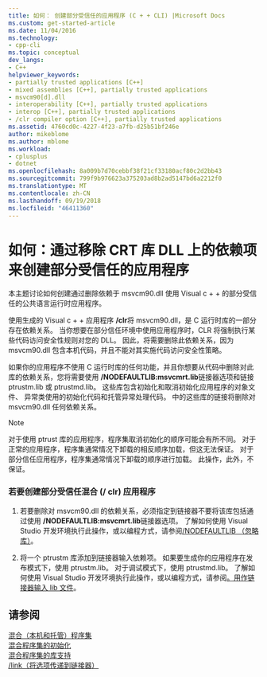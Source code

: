 ```yaml
---
title: 如何： 创建部分受信任的应用程序 (C + + CLI) |Microsoft Docs
ms.custom: get-started-article
ms.date: 11/04/2016
ms.technology:
- cpp-cli
ms.topic: conceptual
dev_langs:
- C++
helpviewer_keywords:
- partially trusted applications [C++]
- mixed assemblies [C++], partially trusted applications
- msvcm90[d].dll
- interoperability [C++], partially trusted applications
- interop [C++], partially trusted applications
- /clr compiler option [C++], partially trusted applications
ms.assetid: 4760cd0c-4227-4f23-a7fb-d25b51bf246e
author: mikeblome
ms.author: mblome
ms.workload:
- cplusplus
- dotnet
ms.openlocfilehash: 8a009b7d70cebbf38f21cf33180acf80c2d2bb43
ms.sourcegitcommit: 799f9b976623a375203ad8b2ad5147bd6a2212f0
ms.translationtype: MT
ms.contentlocale: zh-CN
ms.lasthandoff: 09/19/2018
ms.locfileid: "46411360"
---
```

# <a name="how-to-create-a-partially-trusted-application-by-removing-dependency-on-the-crt-library-dll"></a>如何：通过移除 CRT 库 DLL 上的依赖项来创建部分受信任的应用程序

本主题讨论如何创建通过删除依赖于 msvcm90.dll 使用 Visual c + + 的部分受信任的公共语言运行时应用程序。

使用生成的 Visual c + + 应用程序 **/clr**将 msvcm90.dll，是 C 运行时库的一部分存在依赖关系。 当你想要在部分信任环境中使用应用程序时，CLR 将强制执行某些代码访问安全性规则对您的 DLL。 因此，将需要删除此依赖关系，因为 msvcm90.dll 包含本机代码，并且不能对其实施代码访问安全性策略。

如果你的应用程序不使用 C 运行时库的任何功能，并且你想要从代码中删除对此库的依赖关系，您将需要使用 **/NODEFAULTLIB:msvcmrt.lib**链接器选项和链接ptrustm.lib 或 ptrustmd.lib。 这些库包含初始化和取消初始化应用程序的对象文件、 异常类使用的初始化代码和托管异常处理代码。 中的这些库的链接将删除对 msvcm90.dll 任何依赖关系。

> [!NOTE]
>  对于使用 ptrust 库的应用程序，程序集取消初始化的顺序可能会有所不同。 对于正常的应用程序，程序集通常情况下卸载的相反顺序加载，但这无法保证。 对于部分信任应用程序，程序集通常情况下卸载的顺序进行加载。 此操作，此外，不保证。

### <a name="to-create-a-partially-trusted-mixed-clr-application"></a>若要创建部分受信任混合 (/ clr) 应用程序

1. 若要删除对 msvcm90.dll 的依赖关系，必须指定到链接器不要将该库包括通过使用 **/NODEFAULTLIB:msvcmrt.lib**链接器选项。 了解如何使用 Visual Studio 开发环境执行此操作，或以编程方式，请参阅[/NODEFAULTLIB （忽略库）](../build/reference/nodefaultlib-ignore-libraries.md)。

1. 将一个 ptrustm 库添加到链接器输入依赖项。 如果要生成你的应用程序在发布模式下，使用 ptrustm.lib。 对于调试模式下，使用 ptrustmd.lib。 了解如何使用 Visual Studio 开发环境执行此操作，或以编程方式，请参阅[。用作链接器输入 lib 文件](../build/reference/dot-lib-files-as-linker-input.md)。

## <a name="see-also"></a>请参阅

[混合（本机和托管）程序集](../dotnet/mixed-native-and-managed-assemblies.md)<br/>
[混合程序集的初始化](../dotnet/initialization-of-mixed-assemblies.md)<br/>
[混合程序集的库支持](../dotnet/library-support-for-mixed-assemblies.md)<br/>
[/link（将选项传递到链接器）](../build/reference/link-pass-options-to-linker.md)

